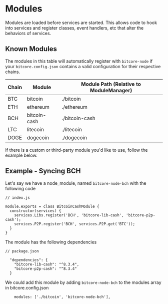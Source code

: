 # Modules
Modules are loaded before services are started. This allows code to hook into services and register classes, event handlers, etc that alter the behaviors of services.

## Known Modules
The modules in this table will automatically register with `bitcore-node` if your `bitcore.config.json` contains a valid configuration for their respective chains.

| Chain          | Module         | Module Path (Relative to ModuleManager) |
| -------------- | -------------- | -------------- |
| BTC            | bitcoin        | ./bitcoin      |
| ETH            | ethereum       | ./ethereum     |
| BCH            | bitcoin-cash   | ./bitcoin-cash |
| LTC            | litecoin       | ./litecoin     |
| DOGE           | dogecoin       | ./dogecoin     |

If there is a custom or third-party module you'd like to use, follow the example below.

## Example - Syncing BCH
Let's say we have a node_module, named `bitcore-node-bch` with the following code

```
// index.js

module.exports = class BitcoinCashModule {
  constructor(services) {
    services.Libs.register('BCH', 'bitcore-lib-cash', 'bitcore-p2p-cash');
    services.P2P.register('BCH', services.P2P.get('BTC'));
  }
}
```

The module has the following dependencies
```
// package.json

  "dependencies": {
    "bitcore-lib-cash": "^8.3.4",
    "bitcore-p2p-cash": "^8.3.4"
  }

```

We could add this module by adding `bitcore-node-bch` to the modules array in bitcore.config.json

```
    modules: ['./bitcoin', 'bitcore-node-bch'],
```
